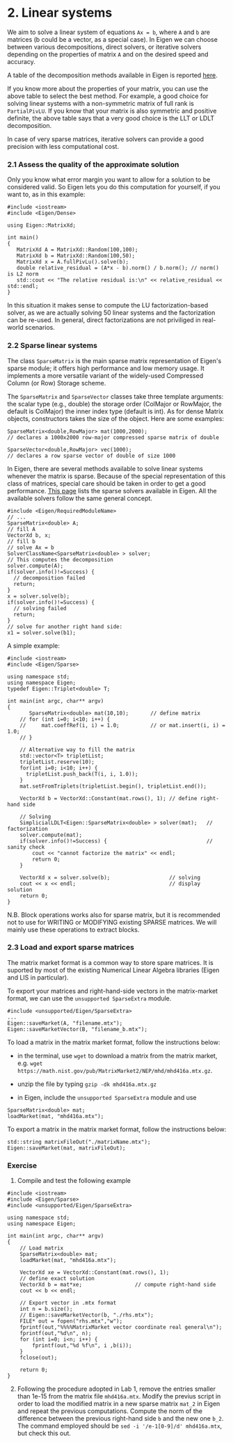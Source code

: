 # 2. Linear systems 

We aim to solve a linear system of equations `Ax = b`, where `A` and `b` are matrices (b could be a vector, as a special case). In Eigen we can choose between various decompositions, direct solvers, or iterative solvers depending on the properties of  matrix `A` and on the desired speed and accuracy. 

A table of the decomposition methods available in Eigen is reported [here](https://eigen.tuxfamily.org/dox/group__TutorialLinearAlgebra.html). 

If you know more about the properties of your matrix, you can use the above table to select the best method. For example, a good choice for solving linear systems with a non-symmetric matrix of full rank is `PartialPivLU`. If you know that your matrix is also symmetric and positive definite, the above table says that a very good choice is the LLT or LDLT decomposition. 

In case of very sparse matrices, iterative solvers can provide a good precision with less computational cost. 

### 2.1 Assess the quality of the approximate solution

Only you know what error margin you want to allow for a solution to be considered valid. So Eigen lets you do this computation for yourself, if you want to, as in this example:

```
#include <iostream>
#include <Eigen/Dense>
 
using Eigen::MatrixXd;
 
int main()
{
   MatrixXd A = MatrixXd::Random(100,100);
   MatrixXd b = MatrixXd::Random(100,50);
   MatrixXd x = A.fullPivLu().solve(b);
   double relative_residual = (A*x - b).norm() / b.norm(); // norm() is L2 norm
   std::cout << "The relative residual is:\n" << relative_residual << std::endl;
}
```

In this situation it makes sense to compute the LU factorization-based solver, as we are actually solving 50 linear systems and the factorization can be re-used. In general, direct factorizations are not priviliged in real-world scenarios.
### 2.2 Sparse linear systems

The class `SparseMatrix` is the main sparse matrix representation of Eigen's sparse module; it offers high performance and low memory usage. It implements a more versatile variant of the widely-used Compressed Column (or Row) Storage scheme.

The `SparseMatrix` and `SparseVector` classes take three template arguments: the scalar type (e.g., double) the storage order (ColMajor or RowMajor, the default is ColMajor) the inner index type (default is int). As for dense Matrix objects, constructors takes the size of the object. Here are some examples:

```
SparseMatrix<double,RowMajor> mat(1000,2000);              
// declares a 1000x2000 row-major compressed sparse matrix of double

SparseVector<double,RowMajor> vec(1000);                   
// declares a row sparse vector of double of size 1000
```

In Eigen, there are several methods available to solve linear systems whenever the matrix is sparse. Because of the special representation of this class of matrices, special care should be taken in order to get a good performance. [This page](https://eigen.tuxfamily.org/dox/group__TopicSparseSystems.html) lists the sparse solvers available in Eigen. All the available solvers follow the same general concept.

```
#include <Eigen/RequiredModuleName>
// ...
SparseMatrix<double> A;
// fill A
VectorXd b, x;
// fill b
// solve Ax = b
SolverClassName<SparseMatrix<double> > solver;
// This computes the decomposition
solver.compute(A);
if(solver.info()!=Success) {
  // decomposition failed
  return;
}
x = solver.solve(b);
if(solver.info()!=Success) {
  // solving failed
  return;
}
// solve for another right hand side:
x1 = solver.solve(b1);
```

A simple example:

```
#include <iostream>
#include <Eigen/Sparse>

using namespace std;
using namespace Eigen;
typedef Eigen::Triplet<double> T;

int main(int argc, char** argv)
{
       SparseMatrix<double> mat(10,10);       // define matrix
    // for (int i=0; i<10; i++) {
    //     mat.coeffRef(i, i) = 1.0;          // or mat.insert(i, i) = 1.0;
    // }

    // Alternative way to fill the matrix
    std::vector<T> tripletList;
    tripletList.reserve(10);
    for(int i=0; i<10; i++) {
      tripletList.push_back(T(i, i, 1.0));
    }
    mat.setFromTriplets(tripletList.begin(), tripletList.end());

    VectorXd b = VectorXd::Constant(mat.rows(), 1); // define right-hand side

    // Solving 
    SimplicialLDLT<Eigen::SparseMatrix<double> > solver(mat);   // factorization 
    solver.compute(mat);
    if(solver.info()!=Success) {                                // sanity check 
        cout << "cannot factorize the matrix" << endl;          
        return 0;
    }
    
    VectorXd x = solver.solve(b);                   // solving
    cout << x << endl;                              // display solution
    return 0;    
}
```

N.B. Block operations works also for sparse matrix, but it is recommended not to use for WRITING or MODIFYING existing SPARSE matrices. We will mainly use these operations to extract blocks.

### 2.3 Load and export sparse matrices

The matrix market format is a common way to store spare matrices. It is suported by most of the existing Numerical Linear Algebra libraries (Eigen and LIS in particular). 

To export your matrices and right-hand-side vectors in the matrix-market format, we can use the `unsupported SparseExtra` module.

```
#include <unsupported/Eigen/SparseExtra>
...
Eigen::saveMarket(A, "filename.mtx");
Eigen::saveMarketVector(B, "filename_b.mtx");
```

To load a matrix in the matrix market format, follow the instructions below:

- in the terminal, use `wget` to download a matrix from the matrix market, e.g. `wget https://math.nist.gov/pub/MatrixMarket2/NEP/mhd/mhd416a.mtx.gz`.

- unzip the file by typing `gzip -dk mhd416a.mtx.gz`

- in Eigen, include the `unsupported SparseExtra` module and use 

```
SparseMatrix<double> mat;
loadMarket(mat, "mhd416a.mtx");
```

To export a matrix in the matrix market format, follow the instructions below:

```
std::string matrixFileOut("./matrixName.mtx");
Eigen::saveMarket(mat, matrixFileOut);
```

### Exercise

1. Compile and test the following example 

```
#include <iostream>
#include <Eigen/Sparse>
#include <unsupported/Eigen/SparseExtra>

using namespace std;
using namespace Eigen;

int main(int argc, char** argv)
{
    // Load matrix
    SparseMatrix<double> mat;
    loadMarket(mat, "mhd416a.mtx");

    VectorXd xe = VectorXd::Constant(mat.rows(), 1);      
    // define exact solution
    VectorXd b = mat*xe;                 // compute right-hand side
    cout << b << endl;
    
    // Export vector in .mtx format
    int n = b.size();
    // Eigen::saveMarketVector(b, "./rhs.mtx");
    FILE* out = fopen("rhs.mtx","w");
    fprintf(out,"%%%%MatrixMarket vector coordinate real general\n");
    fprintf(out,"%d\n", n);
    for (int i=0; i<n; i++) {
        fprintf(out,"%d %f\n", i ,b(i));
    }
    fclose(out);

    return 0;    
}
```

2. Following the procedure adopted in Lab 1, remove the entries smaller than 1e-15 from the matrix file `mhd416a.mtx`. Modify the previus script in order to load the modified matrix in a new sparse matrix `mat_2` in Eigen and repeat the previous computations. Compute the norm of the difference between the previous right-hand side `b` and the new one `b_2`. The command employed should be `sed -i '/e-1[0-9]/d' mhd416a.mtx`, but check this out.

